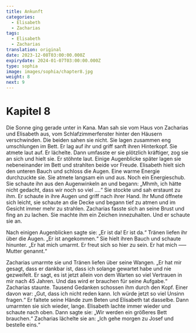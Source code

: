 ```yaml
---
title: Ankunft
categories:
  - Elisabeth
  - Zacharias
tags:
  - Elisabeth
  - Zacharias
translation: original
date: 2023-12-08T03:00:00.000Z
expirydate: 2024-01-07T03:00:00.000Z
type: sophia
image: images/sophia/chapter8.jpg
weight: 8
next: 9
---
```


# Kapitel 8

Die Sonne ging gerade unter in Kana.
Man sah sie vom Haus von Zacharias und Elisabeth aus, vom Schlafzimmerfenster hinter den Häusern verschwinden.
Die beiden sahen sie nicht.
Sie lagen zusammen eng umschlungen im Bett.
Er lag auf ihr und griff sanft ihren Hinterkopf.
Sie atmete laut auf.
Er lächelte.
Dann umfasste er sie plötzlich kräftiger, zog sie an sich und hielt sie.
Er stöhnte laut.
Einige Augenblicke später lagen sie nebeneinander im Bett und strahlten beide vor Freude.
Elisabeth hielt sich den unteren Bauch und schloss die Augen.
Eine warme Energie durchzuckte sie.
Sie atmete langsam ein und aus.
Noch ein Energieschub.
Sie schaute ihn aus den Augenwinkeln an und begann: „Mhmh, ich hätte nicht gedacht, dass wir noch so viel ....“
Sie stockte und sah erstaunt zu ihm.
Er schaute in ihre Augen und griff nach ihrer Hand.
Ihr Mund öffnete sich leicht, sie schaute an die Decke und begann tief zu atmen und im Gesicht immer mehr zu strahlen.
Zacharias fasste sich an seine Brust und fing an zu lachen.
Sie machte ihm ein Zeichen innezuhalten.
Und er schaute sie an.

Nach einigen Augenblicken sagte sie: „Er ist da! Er ist da.“
Tränen liefen ihr über die Augen.
„Er ist angekommen.“
Sie hielt ihren Bauch und schaute hinunter.
„Er hat mich umarmt.
Er freut sich so hier zu sein.
Er hat mich ––– Mutter genannt.“

Zacharias umarmte sie und Tränen liefen über seine Wangen.
„Er hat mir gesagt, dass er dankbar ist, dass ich solange gewartet habe und nie gezweifelt.
Er sagt, es ist jetzt allein von dem Warten so viel Vertrauen in mir nach 45 Jahren.
Und das wird er brauchen für seine Aufgabe.“
Zacharias staunte.
Tausend Gedanken schossen ihm durch den Kopf.
Einer davon war: „Gut, dass ich nicht reden kann.
Ich würde jetzt so viel Unsinn fragen.“
Er faltete seine Hände zum Beten und Elisabeth tat dasselbe.
Dann umarmten sie sich wieder, lange.
Elisabeth lachte immer wieder und schaute nach oben.
Dann sagte sie: „Wir werden ein größeres Bett brauchen.“
Zacharias lächelte sie an: „Ich gehe morgen zu Josef und bestelle eins.“
